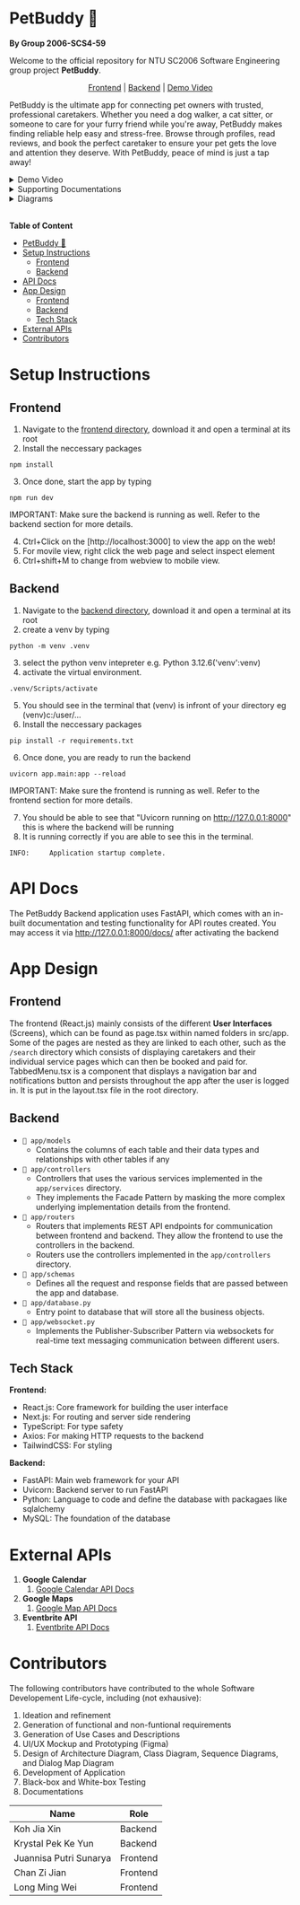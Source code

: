 # PetBuddy 🐶

**By Group 2006-SCS4-59**

Welcome to the official repository for NTU SC2006 Software Engineering group project **PetBuddy**.

<p align="center">
    <a href="https://github.com/zijian980/2006_PetBuddy_FrontEnd_NextJS">Frontend</a>
    |
    <a href="https://github.com/zijian980/SC2006-PetBuddy-BackEnd">Backend</a>
    |
    <a href="https://youtu.be/L2OwSFCVsoI">Demo Video</a>
</p>

PetBuddy is the ultimate app for connecting pet owners with trusted, professional caretakers. Whether you need a dog walker, a cat sitter, or someone to care for your furry friend while you're away, PetBuddy makes finding reliable help easy and stress-free. Browse through profiles, read reviews, and book the perfect caretaker to ensure your pet gets the love and attention they deserve. With PetBuddy, peace of mind is just a tap away!

<details>
<summary>Demo Video</summary>
<br>

[YouTube Link](https://youtu.be/L2OwSFCVsoI)

</details>

<details>
<summary>Supporting Documentations</summary>
<br>

1. [Software Requirements Specification](https://github.com/softwarelab3/2006-SCS4-59/blob/main/lab5/Software%20Requirements%20Specification.pdf)
2. [User Interface Mockups](https://www.figma.com/design/aaBK5z7ghgqrfzBhoNjtxA/SC2006-UI-Mockup?node-id=58-2822&t=bCfb7Z1cK7qFdkKf-1)

</details>

<details>
<summary>Diagrams</summary>
<br>

1. [Key Boundary and Control Classes](https://github.com/softwarelab3/2006-SCS4-59/blob/main/lab5/Key%20Boundary%20and%20Control%20Classes.jpg)
2. [Use Case Diagram](https://github.com/softwarelab3/2006-SCS4-59/blob/main/lab5/Use%20Case%20Diagram.jpg)
3. [Architecture Diagram](https://github.com/softwarelab3/2006-SCS4-59/blob/main/lab5/System%20Architecture.png)
4. [Class Diagram](https://github.com/softwarelab3/2006-SCS4-59/blob/main/lab5/Class%20Diagram.png)
5. [Dialog Map](https://github.com/softwarelab3/2006-SCS4-59/blob/main/lab5/Initial%20Dialog%20Map.png)
6. [Sequence Diagrams](https://github.com/softwarelab3/2006-SCS4-59/tree/main/lab5/Sequential%20Diagram)

</details>

<br>

**Table of Content**

- [PetBuddy 🐶](#petbuddy-)
- [Setup Instructions](#setup-instructions)
  - [Frontend](#frontend)
  - [Backend](#backend)
- [API Docs](#api-docs)
- [App Design](#app-design)
  - [Frontend](#frontend-1)
  - [Backend](#backend-1)
  - [Tech Stack](#tech-stack)
- [External APIs](#external-apis)
- [Contributors](#contributors)

# Setup Instructions

## Frontend

1. Navigate to the [frontend directory](https://github.com/softwarelab3/2006-SCS4-59/tree/main/lab5/Application%20Code/Frontend), download it and open a terminal at its root
2. Install the neccessary packages
```
npm install
```
3. Once done, start the app by typing
```
npm run dev
```

IMPORTANT: Make sure the backend is running as well. Refer to the backend section for more details.

4. Ctrl+Click on the [http://localhost:3000] to view the app on the web!
5. For movile view, right click the web page and select inspect element
6. Ctrl+shift+M to change from webview to mobile view.

## Backend

1. Navigate to the [backend directory](https://github.com/softwarelab3/2006-SCS4-59/tree/main/lab5/Application%20Code/Backend), download it and open a terminal at its root
2. create a venv by typing
```
python -m venv .venv
```
3. select the python venv intepreter e.g. Python 3.12.6('venv':venv)
4. activate the virtual environment.
```
.venv/Scripts/activate
```
5.  You should see in the terminal that (venv) is infront of your directory eg (venv)c:/user/...
6. Install the neccessary packages
```
pip install -r requirements.txt
``` 
6. Once done, you are ready to run the backend
```
uvicorn app.main:app --reload
```

IMPORTANT: Make sure the frontend is running as well. Refer to the frontend section for more details.

7. You should be able to see that "Uvicorn running on http://127.0.0.1:8000" this is where the backend will be running
8. It is running correctly if you are able to see this in the terminal.
```
INFO:     Application startup complete.
```

# API Docs

The PetBuddy Backend application uses FastAPI, which comes with an in-built documentation and testing functionality for API routes created. You may access it via http://127.0.0.1:8000/docs/ after activating the backend

# App Design

## Frontend

The frontend (React.js) mainly consists of the different **User Interfaces** (Screens), which can be found as page.tsx within named folders in src/app. Some of the pages are nested as they are linked to each other, such as the `/search` directory which consists of displaying caretakers and their individual service pages which can then be booked and paid for. TabbedMenu.tsx is a component that displays a navigation bar and notifications button and persists throughout the app after the user is logged in. It is put in the layout.tsx file in the root directory.

## Backend

- `📁 app/models`
  - Contains the columns of each table and their data types and relationships with other tables if any
- `📁 app/controllers`
  - Controllers that uses the various services implemented in the `app/services` directory.
  - They implements the Facade Pattern by masking the more complex underlying implementation details from the frontend.
- `📁 app/routers`
  - Routers that implements REST API endpoints for communication between frontend and backend. They allow the frontend to use the controllers in the backend.
  - Routers use the controllers implemented in the `app/controllers` directory.
- `📁 app/schemas`
  - Defines all the request and response fields that are passed between the app and database.
- `📁 app/database.py`
  - Entry point to database that will store all the business objects.
- `📁 app/websocket.py`
  - Implements the Publisher-Subscriber Pattern via websockets for real-time text messaging communication between different users.

## Tech Stack

**Frontend:**

- React.js: Core framework for building the user interface
- Next.js: For routing and server side rendering
- TypeScript: For type safety
- Axios: For making HTTP requests to the backend
- TailwindCSS: For styling

**Backend:**

- FastAPI: Main web framework for your API
- Uvicorn: Backend server to run FastAPI
- Python: Language to code and define the database with packagaes like sqlalchemy
- MySQL: The foundation of the database

# External APIs

1. **Google Calendar**
   1. [Google Calendar API Docs](https://developers.google.com/calendar/api/guides/overview)
2. **Google Maps**
   1. [Google Map API Docs](https://developers.google.com/maps/documentation/javascript/overview)
3. **Eventbrite API**
   1. [Eventbrite API Docs](https://www.eventbrite.com/platform/api)

# Contributors

The following contributors have contributed to the whole Software Developement Life-cycle, including (not exhausive):

1. Ideation and refinement
2. Generation of functional and non-funtional requirements
3. Generation of Use Cases and Descriptions
4. UI/UX Mockup and Prototyping (Figma)
5. Design of Architecture Diagram, Class Diagram, Sequence Diagrams, and Dialog Map Diagram
6. Development of Application
7. Black-box and White-box Testing
8. Documentations

| Name                   | Role       |
| -----------------------|----------- |
| Koh Jia Xin            | Backend    |
| Krystal Pek Ke Yun     | Backend    |
| Juannisa Putri Sunarya | Frontend   |
| Chan Zi Jian           | Frontend   |
| Long Ming Wei          | Frontend   |
